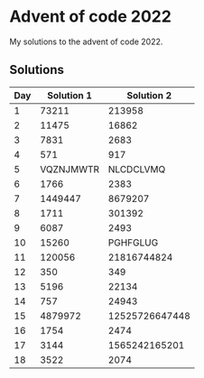# Advent of code 2022

My solutions to the advent of code 2022.

## Solutions

| Day | Solution 1 | Solution 2     |
| --- | ---------- | -------------- |
| 1   | 73211      | 213958         |
| 2   | 11475      | 16862          |
| 3   | 7831       | 2683           |
| 4   | 571        | 917            |
| 5   | VQZNJMWTR  | NLCDCLVMQ      |
| 6   | 1766       | 2383           |
| 7   | 1449447    | 8679207        |
| 8   | 1711       | 301392         |
| 9   | 6087       | 2493           |
| 10  | 15260      | PGHFGLUG       |
| 11  | 120056     | 21816744824    |
| 12  | 350        | 349            |
| 13  | 5196       | 22134          |
| 14  | 757        | 24943          |
| 15  | 4879972    | 12525726647448 |
| 16  | 1754       | 2474           |
| 17  | 3144       | 1565242165201  |
| 18  | 3522       | 2074           |
